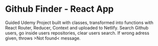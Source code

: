 # Github Finder - React App

Guided Udemy Project built with classes, transformed into functions with React Router, Reducer, Context and uploaded to Netlify.
Search Github users, go inside users repositories, clear users search. If wrong adress given, throws >Not found< message.
